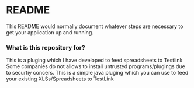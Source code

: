 # README #

This README would normally document whatever steps are necessary to get your application up and running.

### What is this repository for? ###

This is a pluging which I have developed to feed spreadsheets to Testlink
Some companies do not allows to install untrusted programs/plugings due to securtiy concers. 
This is a simple java pluging which you can use to feed your existing XLSs/Spreadsheets to TestLink
